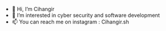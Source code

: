- 👋 Hi, I’m Cihangir
- 👀 I’m interested in cyber security and software development
- 📫 You can reach me on instagram : Cihangir.sh

<!---
Sp3ctr3r/Sp3ctr3r is a ✨ special ✨ repository because its `README.md` (this file) appears on your GitHub profile.
You can click the Preview link to take a look at your changes.
--->
